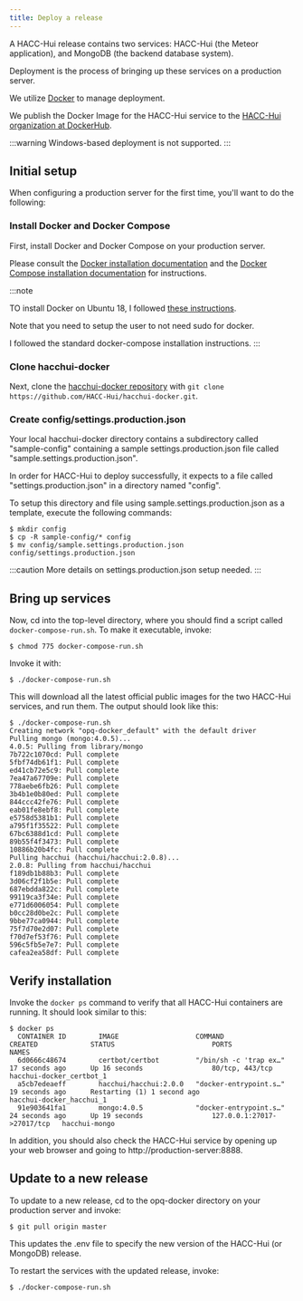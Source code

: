 ```yaml
---
title: Deploy a release
---
```


A HACC-Hui release contains two services: HACC-Hui (the Meteor application), and MongoDB (the backend database system).

Deployment is the process of bringing up these services on a production server.

We utilize [Docker](https://www.docker.com/) to manage deployment.

We publish the Docker Image for the HACC-Hui service to the [HACC-Hui organization at DockerHub](https://hub.docker.com/u/hacchui).

:::warning
Windows-based deployment is not supported.
:::

## Initial setup

When configuring a production server for the first time, you'll want to do the following:

### Install Docker and Docker Compose

First, install Docker and Docker Compose on your production server.

Please consult the [Docker installation documentation](https://docs.docker.com/install/) and the [Docker Compose installation documentation](https://docs.docker.com/compose/install/) for instructions.

:::note

TO install Docker on Ubuntu 18, I followed [these instructions](https://www.digitalocean.com/community/tutorials/how-to-install-and-use-docker-on-ubuntu-18-04).

Note that you need to setup the user to not need sudo for docker.

I followed the standard docker-compose installation instructions.
:::

### Clone hacchui-docker

Next, clone the [hacchui-docker repository](https://github.com/HACC-Hui/hacchui-docker) with `git clone https://github.com/HACC-Hui/hacchui-docker.git`.

### Create config/settings.production.json

Your local hacchui-docker directory contains a subdirectory called "sample-config" containing a sample settings.production.json file called "sample.settings.production.json".

In order for HACC-Hui to deploy successfully, it expects to a file called "settings.production.json" in a directory named "config".

To setup this directory and file using sample.settings.production.json as a template, execute the following commands:

```shell
$ mkdir config
$ cp -R sample-config/* config
$ mv config/sample.settings.production.json config/settings.production.json
```

:::caution
More details on settings.production.json setup needed.
:::

## Bring up services

Now, cd into the top-level directory, where you should find a script called `docker-compose-run.sh`.  To make it executable, invoke:

```
$ chmod 775 docker-compose-run.sh
```

Invoke it with:

```
$ ./docker-compose-run.sh
```

This will download all the latest official public images for the two HACC-Hui services, and run them.  The output should look like this:

```
$ ./docker-compose-run.sh
Creating network "opq-docker_default" with the default driver
Pulling mongo (mongo:4.0.5)...
4.0.5: Pulling from library/mongo
7b722c1070cd: Pull complete
5fbf74db61f1: Pull complete
ed41cb72e5c9: Pull complete
7ea47a67709e: Pull complete
778aebe6fb26: Pull complete
3b4b1e0b80ed: Pull complete
844ccc42fe76: Pull complete
eab01fe8ebf8: Pull complete
e5758d5381b1: Pull complete
a795f1f35522: Pull complete
67bc6388d1cd: Pull complete
89b55f4f3473: Pull complete
10886b20b4fc: Pull complete
Pulling hacchui (hacchui/hacchui:2.0.8)...
2.0.8: Pulling from hacchui/hacchui
f189db1b88b3: Pull complete
3d06cf2f1b5e: Pull complete
687ebdda822c: Pull complete
99119ca3f34e: Pull complete
e771d6006054: Pull complete
b0cc28d0be2c: Pull complete
9bbe77ca0944: Pull complete
75f7d70e2d07: Pull complete
f70d7ef53f76: Pull complete
596c5fb5e7e7: Pull complete
cafea2ea58df: Pull complete
```

## Verify installation

Invoke the `docker ps` command to verify that all HACC-Hui containers are running. It should look similar to this:

```shell
$ docker ps
  CONTAINER ID        IMAGE                   COMMAND                  CREATED             STATUS                        PORTS                        NAMES
  6d0666c48674        certbot/certbot         "/bin/sh -c 'trap ex…"   17 seconds ago      Up 16 seconds                 80/tcp, 443/tcp              hacchui-docker_certbot_1
  a5cb7edeaeff        hacchui/hacchui:2.0.0   "docker-entrypoint.s…"   19 seconds ago      Restarting (1) 1 second ago                                hacchui-docker_hacchui_1
  91e903641fa1        mongo:4.0.5             "docker-entrypoint.s…"   24 seconds ago      Up 19 seconds                 127.0.0.1:27017->27017/tcp   hacchui-mongo

```

In addition, you should also check the HACC-Hui service by opening up your web browser and going to http://production-server:8888.

## Update to a new release

To update to a new release, cd to the opq-docker directory on your production server and invoke:

```shell
$ git pull origin master
```

This updates the .env file to specify the new version of the HACC-Hui (or MongoDB) release.

To restart the services with the updated release, invoke:

```shell
$ ./docker-compose-run.sh
```

